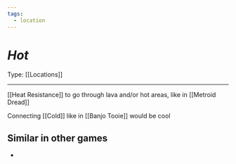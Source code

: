 ```yaml
---
tags:
  - location
---
```

# _Hot_

Type: [[Locations]]

----


[[Heat Resistance]] to go through lava and/or hot areas, like in [[Metroid Dread]]

Connecting [[Cold]] like in [[Banjo Tooie]] would be cool


## Similar in other games

*